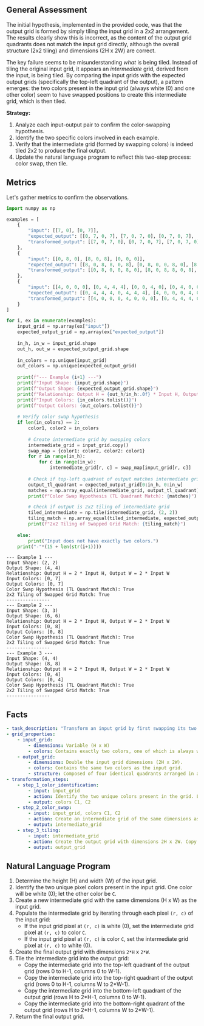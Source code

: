 ## General Assessment

The initial hypothesis, implemented in the provided code, was that the output grid is formed by simply tiling the input grid in a 2x2 arrangement. The results clearly show this is incorrect, as the content of the output grid quadrants does not match the input grid directly, although the overall structure (2x2 tiling) and dimensions (2H x 2W) are correct.

The key failure seems to be misunderstanding *what* is being tiled. Instead of tiling the original input grid, it appears an *intermediate* grid, derived from the input, is being tiled. By comparing the input grids with the expected output grids (specifically the top-left quadrant of the output), a pattern emerges: the two colors present in the input grid (always white (0) and one other color) seem to have swapped positions to create this intermediate grid, which is then tiled.

**Strategy:**

1.  Analyze each input-output pair to confirm the color-swapping hypothesis.
2.  Identify the two specific colors involved in each example.
3.  Verify that the intermediate grid (formed by swapping colors) is indeed tiled 2x2 to produce the final output.
4.  Update the natural language program to reflect this two-step process: color swap, then tile.

## Metrics

Let's gather metrics to confirm the observations.


``` python
import numpy as np

examples = [
    {
        "input": [[7, 0], [0, 7]],
        "expected_output": [[0, 7, 0, 7], [7, 0, 7, 0], [0, 7, 0, 7], [7, 0, 7, 0]],
        "transformed_output": [[7, 0, 7, 0], [0, 7, 0, 7], [7, 0, 7, 0], [0, 7, 0, 7]]
    },
    {
        "input": [[0, 8, 0], [8, 0, 8], [0, 0, 0]],
        "expected_output": [[8, 0, 8, 8, 0, 8], [0, 8, 0, 0, 8, 0], [8, 8, 8, 8, 8, 8], [8, 0, 8, 8, 0, 8], [0, 8, 0, 0, 8, 0], [8, 8, 8, 8, 8, 8]],
        "transformed_output": [[0, 8, 0, 0, 8, 0], [8, 0, 8, 8, 0, 8], [0, 0, 0, 0, 0, 0], [0, 8, 0, 0, 8, 0], [8, 0, 8, 8, 0, 8], [0, 0, 0, 0, 0, 0]]
    },
    {
        "input": [[4, 0, 0, 0], [0, 4, 4, 4], [0, 0, 4, 0], [0, 4, 0, 0]],
        "expected_output": [[0, 4, 4, 4, 0, 4, 4, 4], [4, 0, 0, 0, 4, 0, 0, 0], [4, 4, 0, 4, 4, 4, 0, 4], [4, 0, 4, 4, 4, 0, 4, 4], [0, 4, 4, 4, 0, 4, 4, 4], [4, 0, 0, 0, 4, 0, 0, 0], [4, 4, 0, 4, 4, 4, 0, 4], [4, 0, 4, 4, 4, 0, 4, 4]],
        "transformed_output": [[4, 0, 0, 0, 4, 0, 0, 0], [0, 4, 4, 4, 0, 4, 4, 4], [0, 0, 4, 0, 0, 0, 4, 0], [0, 4, 0, 0, 0, 4, 0, 0], [4, 0, 0, 0, 4, 0, 0, 0], [0, 4, 4, 4, 0, 4, 4, 4], [0, 0, 4, 0, 0, 0, 4, 0], [0, 4, 0, 0, 0, 4, 0, 0]]
    }
]

for i, ex in enumerate(examples):
    input_grid = np.array(ex["input"])
    expected_output_grid = np.array(ex["expected_output"])
    
    in_h, in_w = input_grid.shape
    out_h, out_w = expected_output_grid.shape
    
    in_colors = np.unique(input_grid)
    out_colors = np.unique(expected_output_grid)
    
    print(f"--- Example {i+1} ---")
    print(f"Input Shape: {input_grid.shape}")
    print(f"Output Shape: {expected_output_grid.shape}")
    print(f"Relationship: Output H = {out_h/in_h:.0f} * Input H, Output W = {out_w/in_w:.0f} * Input W")
    print(f"Input Colors: {in_colors.tolist()}")
    print(f"Output Colors: {out_colors.tolist()}")
    
    # Verify color swap hypothesis
    if len(in_colors) == 2:
        color1, color2 = in_colors
        
        # Create intermediate grid by swapping colors
        intermediate_grid = input_grid.copy()
        swap_map = {color1: color2, color2: color1}
        for r in range(in_h):
            for c in range(in_w):
                intermediate_grid[r, c] = swap_map[input_grid[r, c]]
                
        # Check if top-left quadrant of output matches intermediate grid
        output_tl_quadrant = expected_output_grid[0:in_h, 0:in_w]
        matches = np.array_equal(intermediate_grid, output_tl_quadrant)
        print(f"Color Swap Hypothesis (TL Quadrant Match): {matches}")

        # Check if output is 2x2 tiling of intermediate grid
        tiled_intermediate = np.tile(intermediate_grid, (2, 2))
        tiling_match = np.array_equal(tiled_intermediate, expected_output_grid)
        print(f"2x2 Tiling of Swapped Grid Match: {tiling_match}")
        
    else:
        print("Input does not have exactly two colors.")
    print("-"*(15 + len(str(i+1))))
```
```
--- Example 1 ---
Input Shape: (2, 2)
Output Shape: (4, 4)
Relationship: Output H = 2 * Input H, Output W = 2 * Input W
Input Colors: [0, 7]
Output Colors: [0, 7]
Color Swap Hypothesis (TL Quadrant Match): True
2x2 Tiling of Swapped Grid Match: True
----------------
--- Example 2 ---
Input Shape: (3, 3)
Output Shape: (6, 6)
Relationship: Output H = 2 * Input H, Output W = 2 * Input W
Input Colors: [0, 8]
Output Colors: [0, 8]
Color Swap Hypothesis (TL Quadrant Match): True
2x2 Tiling of Swapped Grid Match: True
----------------
--- Example 3 ---
Input Shape: (4, 4)
Output Shape: (8, 8)
Relationship: Output H = 2 * Input H, Output W = 2 * Input W
Input Colors: [0, 4]
Output Colors: [0, 4]
Color Swap Hypothesis (TL Quadrant Match): True
2x2 Tiling of Swapped Grid Match: True
----------------

```
## Facts


```yaml
- task_description: "Transform an input grid by first swapping its two constituent colors, then tiling the resulting grid in a 2x2 arrangement."
- grid_properties:
    - input_grid:
        - dimensions: Variable (H x W)
        - colors: Contains exactly two colors, one of which is always white (0).
    - output_grid:
        - dimensions: Double the input grid dimensions (2H x 2W).
        - colors: Contains the same two colors as the input grid.
        - structure: Composed of four identical quadrants arranged in a 2x2 pattern.
- transformation_steps:
    - step_1_color_identification:
        - input: input_grid
        - action: Identify the two unique colors present in the grid. Let these be C1 and C2. (Observation: C1 is always 0).
        - output: colors C1, C2
    - step_2_color_swap:
        - input: input_grid, colors C1, C2
        - action: Create an intermediate grid of the same dimensions as the input grid. Iterate through each pixel of the input grid. If a pixel has color C1, change it to C2 in the intermediate grid. If a pixel has color C2, change it to C1.
        - output: intermediate_grid
    - step_3_tiling:
        - input: intermediate_grid
        - action: Create the output grid with dimensions 2H x 2W. Copy the intermediate_grid into the top-left, top-right, bottom-left, and bottom-right quadrants of the output grid.
        - output: output_grid
```


## Natural Language Program

1.  Determine the height (H) and width (W) of the input grid.
2.  Identify the two unique pixel colors present in the input grid. One color will be white (0); let the other color be `C`.
3.  Create a new intermediate grid with the same dimensions (H x W) as the input grid.
4.  Populate the intermediate grid by iterating through each pixel `(r, c)` of the input grid:
    *   If the input grid pixel at `(r, c)` is white (0), set the intermediate grid pixel at `(r, c)` to color `C`.
    *   If the input grid pixel at `(r, c)` is color `C`, set the intermediate grid pixel at `(r, c)` to white (0).
5.  Create the final output grid with dimensions `2*H` x `2*W`.
6.  Tile the intermediate grid into the output grid:
    *   Copy the intermediate grid into the top-left quadrant of the output grid (rows 0 to H-1, columns 0 to W-1).
    *   Copy the intermediate grid into the top-right quadrant of the output grid (rows 0 to H-1, columns W to 2\*W-1).
    *   Copy the intermediate grid into the bottom-left quadrant of the output grid (rows H to 2\*H-1, columns 0 to W-1).
    *   Copy the intermediate grid into the bottom-right quadrant of the output grid (rows H to 2\*H-1, columns W to 2\*W-1).
7.  Return the final output grid.